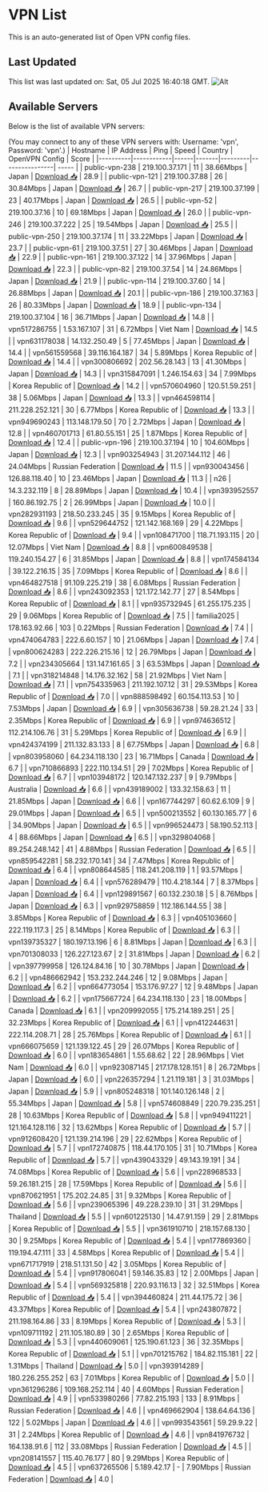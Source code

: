# VPN List

This is an auto-generated list of Open VPN config files.

## Last Updated

This list was last updated on: Sat, 05 Jul 2025 16:40:18 GMT.
![Alt](https://repobeats.axiom.co/api/embed/186b98318ef1479477931607c1ad7d823f12451f.svg "Repobeats analytics image")

## Available Servers

Below is the list of available VPN servers:

(You may connect to any of these VPN servers with: Username: 'vpn', Password: 'vpn'.)
| Hostname | IP Address | Ping | Speed | Country | OpenVPN Config | Score |
|----------|------------|------|-------|---------|----------------| ----- |
| public-vpn-238 | 219.100.37.171 | 11 | 38.66Mbps | Japan | [Download 📥](./configs/server_0_JP.ovpn) | 28.9 |
| public-vpn-121 | 219.100.37.88 | 26 | 30.84Mbps | Japan | [Download 📥](./configs/server_1_JP.ovpn) | 26.7 |
| public-vpn-217 | 219.100.37.199 | 23 | 40.17Mbps | Japan | [Download 📥](./configs/server_2_JP.ovpn) | 26.5 |
| public-vpn-52 | 219.100.37.16 | 10 | 69.18Mbps | Japan | [Download 📥](./configs/server_3_JP.ovpn) | 26.0 |
| public-vpn-246 | 219.100.37.222 | 25 | 19.54Mbps | Japan | [Download 📥](./configs/server_4_JP.ovpn) | 25.5 |
| public-vpn-250 | 219.100.37.174 | 11 | 33.22Mbps | Japan | [Download 📥](./configs/server_5_JP.ovpn) | 23.7 |
| public-vpn-61 | 219.100.37.51 | 27 | 30.46Mbps | Japan | [Download 📥](./configs/server_6_JP.ovpn) | 22.9 |
| public-vpn-161 | 219.100.37.122 | 14 | 37.96Mbps | Japan | [Download 📥](./configs/server_7_JP.ovpn) | 22.3 |
| public-vpn-82 | 219.100.37.54 | 14 | 24.86Mbps | Japan | [Download 📥](./configs/server_8_JP.ovpn) | 21.9 |
| public-vpn-114 | 219.100.37.60 | 14 | 26.88Mbps | Japan | [Download 📥](./configs/server_9_JP.ovpn) | 20.1 |
| public-vpn-186 | 219.100.37.163 | 26 | 80.33Mbps | Japan | [Download 📥](./configs/server_10_JP.ovpn) | 18.9 |
| public-vpn-134 | 219.100.37.104 | 16 | 36.71Mbps | Japan | [Download 📥](./configs/server_11_JP.ovpn) | 14.8 |
| vpn517286755 | 1.53.167.107 | 31 | 6.72Mbps | Viet Nam | [Download 📥](./configs/server_12_VN.ovpn) | 14.5 |
| vpn631178038 | 14.132.250.49 | 5 | 77.45Mbps | Japan | [Download 📥](./configs/server_13_JP.ovpn) | 14.4 |
| vpn561559568 | 39.116.164.187 | 34 | 5.89Mbps | Korea Republic of | [Download 📥](./configs/server_14_KR.ovpn) | 14.4 |
| vpn300806692 | 202.56.28.143 | 13 | 41.30Mbps | Japan | [Download 📥](./configs/server_15_JP.ovpn) | 14.3 |
| vpn315847091 | 1.246.154.63 | 34 | 7.99Mbps | Korea Republic of | [Download 📥](./configs/server_16_KR.ovpn) | 14.2 |
| vpn570604960 | 120.51.59.251 | 38 | 5.06Mbps | Japan | [Download 📥](./configs/server_17_JP.ovpn) | 13.3 |
| vpn464598114 | 211.228.252.121 | 30 | 6.77Mbps | Korea Republic of | [Download 📥](./configs/server_18_KR.ovpn) | 13.3 |
| vpn949690243 | 113.148.179.50 | 70 | 2.72Mbps | Japan | [Download 📥](./configs/server_19_JP.ovpn) | 12.8 |
| vpn460701713 | 61.80.55.151 | 25 | 1.87Mbps | Korea Republic of | [Download 📥](./configs/server_20_KR.ovpn) | 12.4 |
| public-vpn-196 | 219.100.37.194 | 10 | 104.60Mbps | Japan | [Download 📥](./configs/server_21_JP.ovpn) | 12.3 |
| vpn903254943 | 31.207.144.112 | 46 | 24.04Mbps | Russian Federation | [Download 📥](./configs/server_22_RU.ovpn) | 11.5 |
| vpn930043456 | 126.88.118.40 | 10 | 23.46Mbps | Japan | [Download 📥](./configs/server_23_JP.ovpn) | 11.3 |
| n26 | 14.3.232.119 | 8 | 28.89Mbps | Japan | [Download 📥](./configs/server_24_JP.ovpn) | 10.4 |
| vpn393952557 | 160.86.192.75 | 2 | 26.99Mbps | Japan | [Download 📥](./configs/server_25_JP.ovpn) | 10.0 |
| vpn282931193 | 218.50.233.245 | 35 | 9.15Mbps | Korea Republic of | [Download 📥](./configs/server_26_KR.ovpn) | 9.6 |
| vpn529644752 | 121.142.168.169 | 29 | 4.22Mbps | Korea Republic of | [Download 📥](./configs/server_27_KR.ovpn) | 9.4 |
| vpn108471700 | 118.71.193.115 | 20 | 12.07Mbps | Viet Nam | [Download 📥](./configs/server_28_VN.ovpn) | 8.8 |
| vpn600849538 | 119.240.154.27 | 6 | 31.85Mbps | Japan | [Download 📥](./configs/server_29_JP.ovpn) | 8.8 |
| vpn174584134 | 39.122.216.15 | 35 | 7.09Mbps | Korea Republic of | [Download 📥](./configs/server_30_KR.ovpn) | 8.6 |
| vpn464827518 | 91.109.225.219 | 38 | 6.08Mbps | Russian Federation | [Download 📥](./configs/server_31_RU.ovpn) | 8.6 |
| vpn243092353 | 121.172.142.77 | 27 | 8.54Mbps | Korea Republic of | [Download 📥](./configs/server_32_KR.ovpn) | 8.1 |
| vpn935732945 | 61.255.175.235 | 29 | 9.06Mbps | Korea Republic of | [Download 📥](./configs/server_33_KR.ovpn) | 7.5 |
| familia2025 | 178.163.92.66 | 103 | 0.22Mbps | Russian Federation | [Download 📥](./configs/server_34_RU.ovpn) | 7.4 |
| vpn474064783 | 222.6.60.157 | 10 | 21.06Mbps | Japan | [Download 📥](./configs/server_35_JP.ovpn) | 7.4 |
| vpn800624283 | 222.226.215.16 | 12 | 26.79Mbps | Japan | [Download 📥](./configs/server_36_JP.ovpn) | 7.2 |
| vpn234305664 | 131.147.161.65 | 3 | 63.53Mbps | Japan | [Download 📥](./configs/server_37_JP.ovpn) | 7.1 |
| vpn318214848 | 14.176.32.162 | 58 | 21.92Mbps | Viet Nam | [Download 📥](./configs/server_38_VN.ovpn) | 7.1 |
| vpn754335963 | 211.192.107.12 | 31 | 29.53Mbps | Korea Republic of | [Download 📥](./configs/server_39_KR.ovpn) | 7.0 |
| vpn888598492 | 60.154.113.53 | 10 | 7.53Mbps | Japan | [Download 📥](./configs/server_40_JP.ovpn) | 6.9 |
| vpn305636738 | 59.28.21.24 | 33 | 2.35Mbps | Korea Republic of | [Download 📥](./configs/server_41_KR.ovpn) | 6.9 |
| vpn974636512 | 112.214.106.76 | 31 | 5.29Mbps | Korea Republic of | [Download 📥](./configs/server_42_KR.ovpn) | 6.9 |
| vpn424374199 | 211.132.83.133 | 8 | 67.75Mbps | Japan | [Download 📥](./configs/server_43_JP.ovpn) | 6.8 |
| vpn803958060 | 64.234.118.130 | 23 | 16.71Mbps | Canada | [Download 📥](./configs/server_44_CA.ovpn) | 6.7 |
| vpn710866893 | 222.110.134.51 | 29 | 7.02Mbps | Korea Republic of | [Download 📥](./configs/server_45_KR.ovpn) | 6.7 |
| vpn103948172 | 120.147.132.237 | 9 | 9.79Mbps | Australia | [Download 📥](./configs/server_46_AU.ovpn) | 6.6 |
| vpn439189002 | 133.32.158.63 | 11 | 21.85Mbps | Japan | [Download 📥](./configs/server_47_JP.ovpn) | 6.6 |
| vpn167744297 | 60.62.6.109 | 9 | 29.01Mbps | Japan | [Download 📥](./configs/server_48_JP.ovpn) | 6.5 |
| vpn500213552 | 60.130.165.77 | 6 | 34.90Mbps | Japan | [Download 📥](./configs/server_49_JP.ovpn) | 6.5 |
| vpn996524473 | 58.190.52.113 | 4 | 88.66Mbps | Japan | [Download 📥](./configs/server_50_JP.ovpn) | 6.5 |
| vpn329804068 | 89.254.248.142 | 41 | 4.88Mbps | Russian Federation | [Download 📥](./configs/server_51_RU.ovpn) | 6.5 |
| vpn859542281 | 58.232.170.141 | 34 | 7.47Mbps | Korea Republic of | [Download 📥](./configs/server_52_KR.ovpn) | 6.4 |
| vpn808644585 | 118.241.208.119 | 1 | 93.57Mbps | Japan | [Download 📥](./configs/server_53_JP.ovpn) | 6.4 |
| vpn576289479 | 110.4.218.144 | 7 | 8.37Mbps | Japan | [Download 📥](./configs/server_54_JP.ovpn) | 6.4 |
| vpn129891567 | 60.132.230.18 | 5 | 8.76Mbps | Japan | [Download 📥](./configs/server_55_JP.ovpn) | 6.3 |
| vpn929758859 | 112.186.144.55 | 38 | 3.85Mbps | Korea Republic of | [Download 📥](./configs/server_56_KR.ovpn) | 6.3 |
| vpn405103660 | 222.119.117.3 | 25 | 8.14Mbps | Korea Republic of | [Download 📥](./configs/server_57_KR.ovpn) | 6.3 |
| vpn139735327 | 180.197.13.196 | 6 | 8.81Mbps | Japan | [Download 📥](./configs/server_58_JP.ovpn) | 6.3 |
| vpn701308033 | 126.227.123.67 | 2 | 31.81Mbps | Japan | [Download 📥](./configs/server_59_JP.ovpn) | 6.2 |
| vpn397799958 | 126.124.84.16 | 10 | 30.78Mbps | Japan | [Download 📥](./configs/server_60_JP.ovpn) | 6.2 |
| vpn486662942 | 153.232.244.246 | 12 | 9.08Mbps | Japan | [Download 📥](./configs/server_61_JP.ovpn) | 6.2 |
| vpn664773054 | 153.176.97.27 | 12 | 9.48Mbps | Japan | [Download 📥](./configs/server_62_JP.ovpn) | 6.2 |
| vpn175667724 | 64.234.118.130 | 23 | 18.00Mbps | Canada | [Download 📥](./configs/server_63_CA.ovpn) | 6.1 |
| vpn209992055 | 175.214.189.251 | 25 | 32.23Mbps | Korea Republic of | [Download 📥](./configs/server_64_KR.ovpn) | 6.1 |
| vpn412244631 | 222.114.208.71 | 28 | 25.76Mbps | Korea Republic of | [Download 📥](./configs/server_65_KR.ovpn) | 6.1 |
| vpn666075659 | 121.139.122.45 | 29 | 26.07Mbps | Korea Republic of | [Download 📥](./configs/server_66_KR.ovpn) | 6.0 |
| vpn183654861 | 1.55.68.62 | 22 | 28.96Mbps | Viet Nam | [Download 📥](./configs/server_67_VN.ovpn) | 6.0 |
| vpn923087145 | 217.178.128.151 | 8 | 26.72Mbps | Japan | [Download 📥](./configs/server_68_JP.ovpn) | 6.0 |
| vpn226357294 | 1.21.119.181 | 3 | 31.03Mbps | Japan | [Download 📥](./configs/server_69_JP.ovpn) | 5.9 |
| vpn805248318 | 101.140.126.148 | 2 | 55.34Mbps | Japan | [Download 📥](./configs/server_70_JP.ovpn) | 5.8 |
| vpn574608849 | 220.79.235.251 | 28 | 10.63Mbps | Korea Republic of | [Download 📥](./configs/server_71_KR.ovpn) | 5.8 |
| vpn949411221 | 121.164.128.116 | 32 | 13.62Mbps | Korea Republic of | [Download 📥](./configs/server_72_KR.ovpn) | 5.7 |
| vpn912608420 | 121.139.214.196 | 29 | 22.62Mbps | Korea Republic of | [Download 📥](./configs/server_73_KR.ovpn) | 5.7 |
| vpn172740875 | 118.44.170.105 | 31 | 10.71Mbps | Korea Republic of | [Download 📥](./configs/server_74_KR.ovpn) | 5.7 |
| vpn439043329 | 49.143.19.191 | 34 | 74.08Mbps | Korea Republic of | [Download 📥](./configs/server_75_KR.ovpn) | 5.6 |
| vpn228968533 | 59.26.181.215 | 28 | 17.59Mbps | Korea Republic of | [Download 📥](./configs/server_76_KR.ovpn) | 5.6 |
| vpn870621951 | 175.202.24.85 | 31 | 9.32Mbps | Korea Republic of | [Download 📥](./configs/server_77_KR.ovpn) | 5.6 |
| vpn239065396 | 49.228.239.10 | 31 | 31.29Mbps | Thailand | [Download 📥](./configs/server_78_TH.ovpn) | 5.5 |
| vpn601225130 | 14.47.91.159 | 29 | 2.81Mbps | Korea Republic of | [Download 📥](./configs/server_79_KR.ovpn) | 5.5 |
| vpn361910710 | 218.157.68.130 | 30 | 9.25Mbps | Korea Republic of | [Download 📥](./configs/server_80_KR.ovpn) | 5.4 |
| vpn177869360 | 119.194.47.111 | 33 | 4.58Mbps | Korea Republic of | [Download 📥](./configs/server_81_KR.ovpn) | 5.4 |
| vpn671717919 | 218.51.131.50 | 42 | 3.05Mbps | Korea Republic of | [Download 📥](./configs/server_82_KR.ovpn) | 5.4 |
| vpn917806041 | 59.146.35.83 | 12 | 2.00Mbps | Japan | [Download 📥](./configs/server_83_JP.ovpn) | 5.4 |
| vpn569325818 | 220.93.116.13 | 32 | 32.51Mbps | Korea Republic of | [Download 📥](./configs/server_84_KR.ovpn) | 5.4 |
| vpn394460824 | 211.44.175.72 | 36 | 43.37Mbps | Korea Republic of | [Download 📥](./configs/server_85_KR.ovpn) | 5.4 |
| vpn243807872 | 211.198.164.86 | 33 | 8.19Mbps | Korea Republic of | [Download 📥](./configs/server_86_KR.ovpn) | 5.3 |
| vpn109711192 | 211.105.180.89 | 30 | 2.65Mbps | Korea Republic of | [Download 📥](./configs/server_87_KR.ovpn) | 5.3 |
| vpn440609061 | 125.190.61.123 | 36 | 32.35Mbps | Korea Republic of | [Download 📥](./configs/server_88_KR.ovpn) | 5.1 |
| vpn701215762 | 184.82.115.181 | 22 | 1.31Mbps | Thailand | [Download 📥](./configs/server_89_TH.ovpn) | 5.0 |
| vpn393914289 | 180.226.255.252 | 63 | 7.01Mbps | Korea Republic of | [Download 📥](./configs/server_90_KR.ovpn) | 5.0 |
| vpn361296286 | 109.168.252.114 | 40 | 4.60Mbps | Russian Federation | [Download 📥](./configs/server_91_RU.ovpn) | 4.9 |
| vpn533980266 | 77.82.215.193 | 133 | 8.91Mbps | Russian Federation | [Download 📥](./configs/server_92_RU.ovpn) | 4.6 |
| vpn469662904 | 138.64.64.136 | 122 | 5.02Mbps | Japan | [Download 📥](./configs/server_93_JP.ovpn) | 4.6 |
| vpn993543561 | 59.29.9.22 | 31 | 2.24Mbps | Korea Republic of | [Download 📥](./configs/server_94_KR.ovpn) | 4.6 |
| vpn841976732 | 164.138.91.6 | 112 | 33.08Mbps | Russian Federation | [Download 📥](./configs/server_95_RU.ovpn) | 4.5 |
| vpn208141557 | 115.40.76.177 | 80 | 9.29Mbps | Korea Republic of | [Download 📥](./configs/server_96_KR.ovpn) | 4.5 |
| vpn637265506 | 5.189.42.17 | - | 7.90Mbps | Russian Federation | [Download 📥](./configs/server_97_RU.ovpn) | 4.0 |
